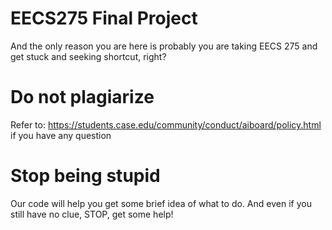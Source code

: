 # EECS275 Final Project
And the only reason you are here is probably you are taking EECS 275 and get stuck and seeking shortcut, right?
# Do not plagiarize
Refer to: https://students.case.edu/community/conduct/aiboard/policy.html if you have any question
# Stop being stupid
Our code will help you get some brief idea of what to do. And even if you still have no clue, STOP, get some help!

